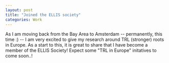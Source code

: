 ```yaml
---
layout: post
title: "Joined the ELLIS society"
categories: Work
---
```


As I am moving back from the Bay Area to Amsterdam -- permanently, this time :) -- I am very excited to give my research around TRL (stronger) roots in Europe. As a start to this, it is great to share that I have become a member of the ELLIS Society! Expect some "TRL in Europe" initatives to come soon..!